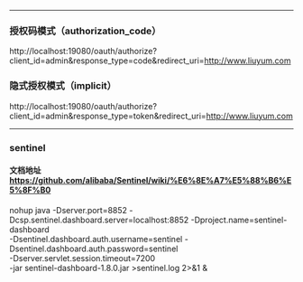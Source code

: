 -----
###  授权码模式（authorization_code）
http://localhost:19080/oauth/authorize?client_id=admin&response_type=code&redirect_uri=http://www.liuyum.com
###  隐式授权模式（implicit）
http://localhost:19080/oauth/authorize?client_id=admin&response_type=token&redirect_uri=http://www.liuyum.com

----
### sentinel
#### 文档地址 https://github.com/alibaba/Sentinel/wiki/%E6%8E%A7%E5%88%B6%E5%8F%B0
nohup java -Dserver.port=8852 -Dcsp.sentinel.dashboard.server=localhost:8852 -Dproject.name=sentinel-dashboard \
 -Dsentinel.dashboard.auth.username=sentinel -Dsentinel.dashboard.auth.password=sentinel \
-Dserver.servlet.session.timeout=7200 \
-jar sentinel-dashboard-1.8.0.jar  >sentinel.log 2>&1 &

